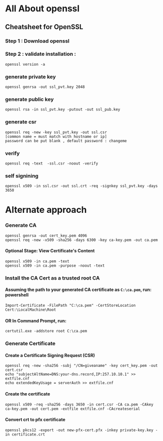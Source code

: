 # All About openssl
## Cheatsheet for OpenSSL
### Step 1 : Download openssl 
### Step 2 : validate installation :
	openssl version -a

### generate private key
	openssl genrsa -out ssl_pvt.key 2048
### generate public key
	openssl rsa -in ssl_pvt.key -putout -out ssl_pub.key

### generate csr 
	openssl req -new -key ssl_pvt.key -out ssl.csr
	[common name = must match with hostname or ip]
	password can be put blank , default password : changeme
	
### verify 
	openssl req -text  -ssl.csr -noout -verify

### self signining
	openssl x509 -in ssl.csr -out ssl.crt -req -signkey ssl_pvt.key -days 3650


# Alternate approach
### Generate CA
	openssl genrsa -out cert_key.pem 4096
	openssl req -new -x509 -sha256 -days 6300 -key ca-key.pem -out ca.pem
#### Optional Stage: View Certificate's Content
	openssl x509 -in ca.pem -text
	openssl x509 -in ca.pem -purpose -noout -text

### Install the CA Cert as a trusted root CA
#### Assuming the path to your generated CA certificate as `C:\ca.pem`, run: powershell
	Import-Certificate -FilePath "C:\ca.pem" -CertStoreLocation Cert:\LocalMachine\Root
#### OR In Command Prompt, run:
	certutil.exe -addstore root C:\ca.pem

### Generate Certificate
#### Create a Certificate Signing Request (CSR)
	openssl req -new -sha256 -subj "/CN=giveaname" -key cert_key.pem -out cert.csr
	echo "subjectAltName=DNS:your-dns.record,IP:257.10.10.1" >> extfile.cnf
	echo extendedKeyUsage = serverAuth >> extfile.cnf
#### Create the certificate
	openssl x509 -req -sha256 -days 3650 -in cert.csr -CA ca.pem -CAkey ca-key.pem -out cert.pem -extfile extfile.cnf -CAcreateserial

#### Convert crt to pfx certificate
	openssl pkcs12 -export -out new-pfx-cert.pfx -inkey private-key.key -in certificate.crt
